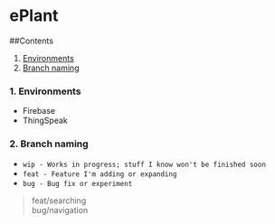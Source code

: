 # ePlant

##Contents
1. [Environments](#Environments) 
2. [Branch naming](#Branch-naming)

### 1. Environments
- Firebase
- ThingSpeak

### 2. Branch naming
- `wip - Works in progress; stuff I know won't be finished soon`
- `feat - Feature I'm adding or expanding`
- `bug - Bug fix or experiment`

> feat/searching<br>
> bug/navigation
